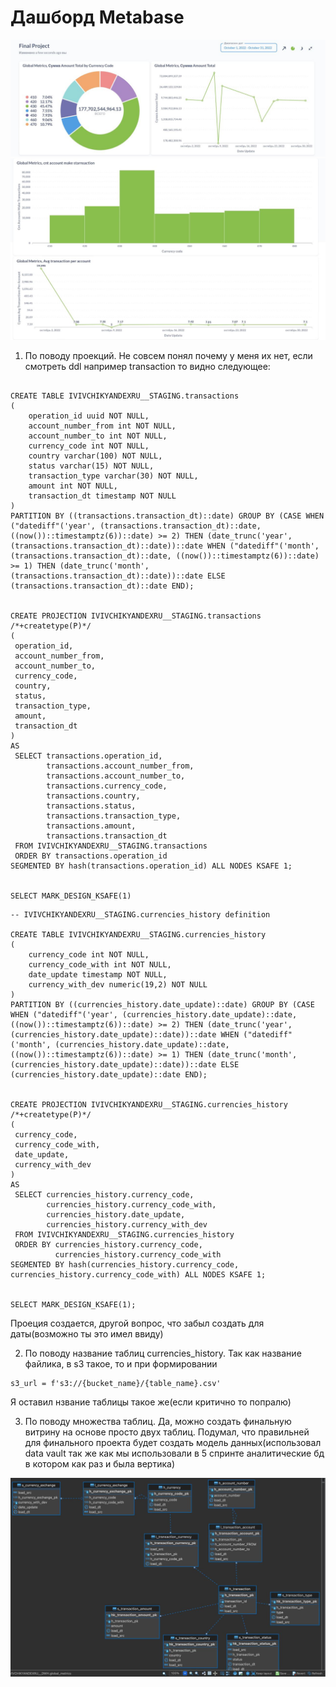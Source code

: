 # Дашборд Metabase

<img src="src/img/final-project-part1.jpg" alt="Contact Point" width="512"/>

<img src="src/img/final-project-part2.jpg" alt="Contact Point" width="512"/>



1. По поводу проекций. Не совсем понял почему у меня их нет, если смотреть ddl
например transaction то видно следующее:
```-- IVIVCHIKYANDEXRU__STAGING.transactions definition

CREATE TABLE IVIVCHIKYANDEXRU__STAGING.transactions
(
    operation_id uuid NOT NULL,
    account_number_from int NOT NULL,
    account_number_to int NOT NULL,
    currency_code int NOT NULL,
    country varchar(100) NOT NULL,
    status varchar(15) NOT NULL,
    transaction_type varchar(30) NOT NULL,
    amount int NOT NULL,
    transaction_dt timestamp NOT NULL
)
PARTITION BY ((transactions.transaction_dt)::date) GROUP BY (CASE WHEN ("datediff"('year', (transactions.transaction_dt)::date, ((now())::timestamptz(6))::date) >= 2) THEN (date_trunc('year', (transactions.transaction_dt)::date))::date WHEN ("datediff"('month', (transactions.transaction_dt)::date, ((now())::timestamptz(6))::date) >= 1) THEN (date_trunc('month', (transactions.transaction_dt)::date))::date ELSE (transactions.transaction_dt)::date END);


CREATE PROJECTION IVIVCHIKYANDEXRU__STAGING.transactions /*+createtype(P)*/ 
(
 operation_id,
 account_number_from,
 account_number_to,
 currency_code,
 country,
 status,
 transaction_type,
 amount,
 transaction_dt
)
AS
 SELECT transactions.operation_id,
        transactions.account_number_from,
        transactions.account_number_to,
        transactions.currency_code,
        transactions.country,
        transactions.status,
        transactions.transaction_type,
        transactions.amount,
        transactions.transaction_dt
 FROM IVIVCHIKYANDEXRU__STAGING.transactions
 ORDER BY transactions.operation_id
SEGMENTED BY hash(transactions.operation_id) ALL NODES KSAFE 1;


SELECT MARK_DESIGN_KSAFE(1)
```

```
-- IVIVCHIKYANDEXRU__STAGING.currencies_history definition

CREATE TABLE IVIVCHIKYANDEXRU__STAGING.currencies_history
(
    currency_code int NOT NULL,
    currency_code_with int NOT NULL,
    date_update timestamp NOT NULL,
    currency_with_dev numeric(19,2) NOT NULL
)
PARTITION BY ((currencies_history.date_update)::date) GROUP BY (CASE WHEN ("datediff"('year', (currencies_history.date_update)::date, ((now())::timestamptz(6))::date) >= 2) THEN (date_trunc('year', (currencies_history.date_update)::date))::date WHEN ("datediff"('month', (currencies_history.date_update)::date, ((now())::timestamptz(6))::date) >= 1) THEN (date_trunc('month', (currencies_history.date_update)::date))::date ELSE (currencies_history.date_update)::date END);


CREATE PROJECTION IVIVCHIKYANDEXRU__STAGING.currencies_history /*+createtype(P)*/ 
(
 currency_code,
 currency_code_with,
 date_update,
 currency_with_dev
)
AS
 SELECT currencies_history.currency_code,
        currencies_history.currency_code_with,
        currencies_history.date_update,
        currencies_history.currency_with_dev
 FROM IVIVCHIKYANDEXRU__STAGING.currencies_history
 ORDER BY currencies_history.currency_code,
          currencies_history.currency_code_with
SEGMENTED BY hash(currencies_history.currency_code, currencies_history.currency_code_with) ALL NODES KSAFE 1;


SELECT MARK_DESIGN_KSAFE(1);
```

Проеция создается, другой вопрос, что забыл создать для даты(возможно ты это имел ввиду) 


2. По поводу название таблиц currencies_history. Так как название файлика, в s3 такое, то и при формировании
```
s3_url = f's3://{bucket_name}/{table_name}.csv'
``` 
Я оставил нзвание таблицы такое же(если критично то попралю)

3. По поводу множества таблиц. Да, можно создать финальную витрину на основе просто двух таблиц. Подумал, что правильней для финального проекта будет создать модель данных(использовал data vault так же как мы использовали в 5 спринте аналитические бд в котором как раз и была вертика)

<img src="src/img/data-model.jpg" alt="Contact Point" width="512"/>